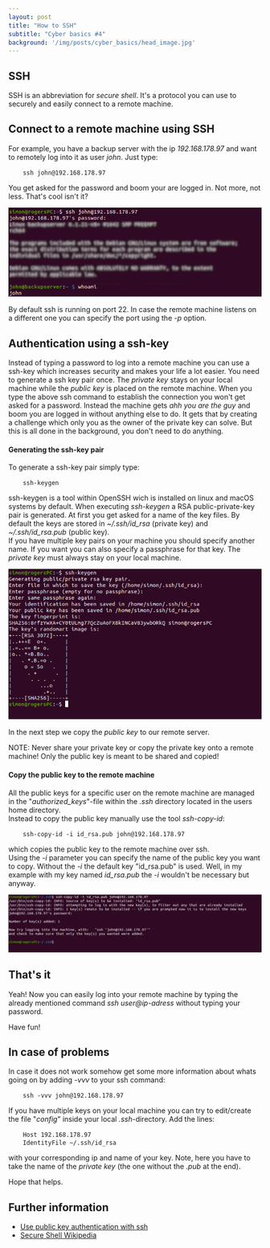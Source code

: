 ```yaml
---
layout: post
title: "How to SSH"
subtitle: "Cyber basics #4"
background: '/img/posts/cyber_basics/head_image.jpg'
---
```


## SSH
SSH is an abbreviation for _secure shell_. It's a protocol you can use to securely and easily connect to a remote machine.  

## Connect to a remote machine using SSH
For example, you have a backup server with the ip _192.168.178.97_ and want to remotely log into it as user _john_. Just type:

        ssh john@192.168.178.97

You get asked for the password and boom your are logged in. Not more, not less.
That's cool isn't it?

![image ssh example](/img/posts/cyber_basics/ssh_example.png)

By default ssh is running on port 22. In case the remote machine listens on a different one you can specify the port using the _-p_ option.


## Authentication using a ssh-key

Instead of typing a password to log into a remote machine you can use a ssh-key which increases security and makes your life a lot easier.
You need to generate a ssh key pair once. The _private key_ stays on your local machine while the _public key_ is placed on the remote machine. When you type the above ssh command to establish the connection you won't get asked for a password. Instead the machine gets _ahh you are the guy_ and boom you are logged in without anything else to do. It gets that by creating a challenge which only you as the owner of the private key can solve. But this is all done in the background, you don't need to do anything.


#### Generating the ssh-key pair
To generate a ssh-key pair simply type:

        ssh-keygen

ssh-keygen is a tool within OpenSSH wich is installed on linux and macOS systems by default. When executing _ssh-keygen_ a RSA public-private-key pair is generated. At first you get asked for a name of the key files. By default the keys are stored in _~/.ssh/id_rsa_ (private key) and _~/.ssh/id_rsa.pub_ (public key).  
If you have multiple key pairs on your machine you should specify another name. If you want you can also specify a passphrase for that key. The _private key_ must always stay on your local machine.  

![image ssh-keygen example](/img/posts/cyber_basics/sshkeygen_example.png)

In the next step we copy the _public key_ to our remote server.

NOTE: Never share your private key or copy the private key onto a remote machine! Only the public key is meant to be shared and copied!
  

#### Copy the public key to the remote machine
All the public keys for a specific user on the remote machine are managed in the "_authorized_keys_"-file within the _.ssh_ directory located in the users home directory.  
Instead to copy the public key manually use the tool _ssh-copy-id_:

        ssh-copy-id -i id_rsa.pub john@192.168.178.97

which copies the public key to the remote machine over ssh.  
Using the _-i_ parameter you can specify the name of the public key you want to copy. Without the _-i_ the default key "id_rsa.pub" is used. Well, in my example with my key named _id_rsa.pub_ the _-i_ wouldn't be necessary but anyway.

![image ssh-copy-id example](/img/posts/cyber_basics/sshcopyid_example.png)


## That's it
Yeah! Now you can easily log into your remote machine by typing the already mentioned command _ssh user@ip-adress_ without typing your password.  
  
Have fun!


## In case of problems
In case it does not work somehow get some more information about whats going on by adding _-vvv_ to your ssh command:

        ssh -vvv john@192.168.178.97

If you have multiple keys on your local machine you can try to edit/create the file "_config_" inside your local _.ssh_-directory. Add the lines:

        Host 192.168.178.97
        IdentityFile ~/.ssh/id_rsa

with your corresponding ip and name of your key. Note, here you have to take the name of the _private key_ (the one without the _.pub_ at the end).

Hope that helps.

## Further information
- [Use public key authentication with ssh](https://www.linode.com/docs/guides/use-public-key-authentication-with-ssh/)
- [Secure Shell Wikipedia](https://en.wikipedia.org/wiki/Secure_Shell)